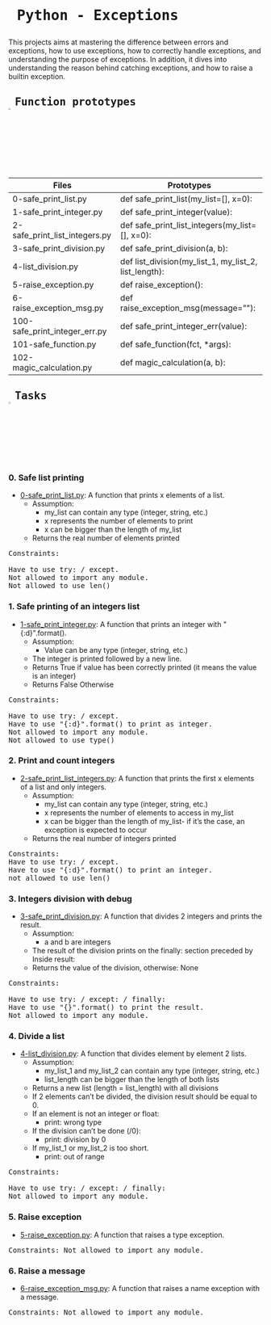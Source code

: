 # <pre> Python - Exceptions </pre>
This projects aims at mastering the difference between errors and exceptions, how to use exceptions, how to correctly handle exceptions, and understanding the purpose of exceptions. In addition, it dives into understanding the reason behind catching exceptions, and how to raise a builtin exception. 
## <pre> Function prototypes    <img src="https://user-images.githubusercontent.com/107026397/209424557-72ec9e7b-8f5a-4c69-9136-2629ca6d2ab0.svg" width = 3% height= 3%> </pre>
| Files  | Prototypes |
| ------------- | ------------- |
|0-safe_print_list.py| def safe_print_list(my_list=[], x=0):|
|1-safe_print_integer.py|def safe_print_integer(value): |
|2-safe_print_list_integers.py|def safe_print_list_integers(my_list=[], x=0):|
|3-safe_print_division.py|def safe_print_division(a, b):|
|4-list_division.py|def list_division(my_list_1, my_list_2, list_length):|
|5-raise_exception.py|def raise_exception():|
|6-raise_exception_msg.py|def raise_exception_msg(message=""):|
|100-safe_print_integer_err.py|def safe_print_integer_err(value):|
|101-safe_function.py|def safe_function(fct, *args):|
|102-magic_calculation.py|def magic_calculation(a, b):|
## <pre> Tasks   <img src="https://user-images.githubusercontent.com/107026397/209425131-1d190ca6-b53b-49a9-b00a-6d697c9e4473.svg" height=3% width=3%></pre>
### 0. Safe list printing
* [0-safe_print_list.py](https://github.com/Bezawork-pr/alx-higher_level_programming/blob/master/0x05-python-exceptions/0-safe_print_list.py): A function that prints x elements of a list.
     * Assumption:
         * my_list can contain any type (integer, string, etc.)
         * x represents the number of elements to print
         * x can be bigger than the length of my_list
     * Returns the real number of elements printed
<pre>
Constraints:

Have to use try: / except.
Not allowed to import any module.
Not allowed to use len()
</pre>
### 1. Safe printing of an integers list
* [1-safe_print_integer.py](https://github.com/Bezawork-pr/alx-higher_level_programming/blob/master/0x05-python-exceptions/1-safe_print_integer.py): A function that prints an integer with "{:d}".format().
     * Assumption:
          * Value can be any type (integer, string, etc.)
     * The integer is printed followed by a new line.
     *  Returns True if value has been correctly printed (it means the value is an integer)
     *  Returns False Otherwise
<pre>
Constraints:

Have to use try: / except.
Have to use "{:d}".format() to print as integer.
Not allowed to import any module.
Not allowed to use type()
</pre> 
### 2. Print and count integers
* [2-safe_print_list_integers.py](https://github.com/Bezawork-pr/alx-higher_level_programming/blob/master/0x05-python-exceptions/2-safe_print_list_integers.py): A function that prints the first x elements of a list and only integers.
    * Assumption:
         * my_list can contain any type (integer, string, etc.)
         * x represents the number of elements to access in my_list
         * x can be bigger than the length of my_list- if it’s the case, an exception is expected to occur
    * Returns the real number of integers printed
<pre>
Constraints:
Have to use try: / except.
Have to use "{:d}".format() to print an integer.
not allowed to use len()
</pre>
### 3. Integers division with debug
* [3-safe_print_division.py](https://github.com/Bezawork-pr/alx-higher_level_programming/blob/master/0x05-python-exceptions/3-safe_print_division.py): A function that divides 2 integers and prints the result.
     * Assumption: 
          * a and b are integers
     * The result of the division prints on the finally: section preceded by Inside result: 
     * Returns the value of the division, otherwise: None
<pre>
Constraints:

Have to use try: / except: / finally:
Have to use "{}".format() to print the result.
Not allowed to import any module.
</pre>
### 4. Divide a list
* [4-list_division.py](https://github.com/Bezawork-pr/alx-higher_level_programming/blob/master/0x05-python-exceptions/4-list_division.py): A function that divides element by element 2 lists.
    * Assumption: 
        * my_list_1 and my_list_2 can contain any type (integer, string, etc.)
        * list_length can be bigger than the length of both lists
    * Returns a new list (length = list_length) with all divisions
    * If 2 elements can’t be divided, the division result should be equal to 0.
    * If an element is not an integer or float: 
        * print: wrong type
    * If the division can’t be done (/0):
        * print: division by 0
    * If my_list_1 or my_list_2 is too short.
        * print: out of range
<pre>
Constraints:

Have to use try: / except: / finally:
Not allowed to import any module.
</pre>
### 5. Raise exception
* [5-raise_exception.py](https://github.com/Bezawork-pr/alx-higher_level_programming/blob/master/0x05-python-exceptions/5-raise_exception.py): A function that raises a type exception.
<pre>
Constraints: Not allowed to import any module.
</pre>
### 6. Raise a message
* [6-raise_exception_msg.py](https://github.com/Bezawork-pr/alx-higher_level_programming/blob/master/0x05-python-exceptions/6-raise_exception_msg.py): A function that raises a name exception with a message.
<pre>
Constraints: Not allowed to import any module.
</pre>
[]()


